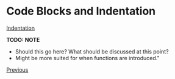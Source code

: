 # Code Blocks and Indentation

[Indentation](https://docs.python.org/3/reference/lexical_analysis.html#indentation)

**TODO: NOTE**

- Should this go here? What should be discussed at this point?
- Might be more suited for when functions are introduced."

[Previous](Python-Basics)
